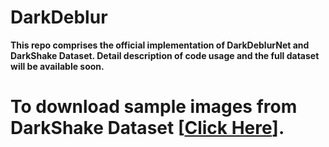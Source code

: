 # DarkDeblur

**This repo comprises the official implementation of DarkDeblurNet and DarkShake Dataset. Detail description of code usage and the full dataset will be available soon.**
# To download sample images from DarkShake Dataset  **[[Click Here](https://drive.google.com/file/d/1QslN1RknZAm83ICoHvHmfapUD69a-2ez/view?usp=sharing)]**.

